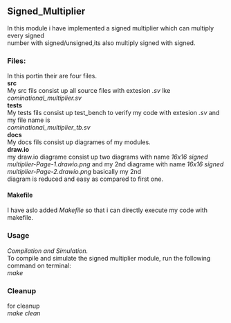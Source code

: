 ## Signed_Multiplier
In this module i have implemented a signed multiplier which can multiply every signed <br>
number with signed/unsigned,its also multiply signed with signed.<br>
### Files: <br>
In this portin their are four files.<br>
**src**<br>
My src fils consist up all source files with extesion *.sv* lke *cominational_multiplier.sv* <br>
**tests**<br>
My tests fils consist up test_bench to verify my code with extesion *.sv* and my file name is <br>
*cominational_multiplier_tb.sv* <br>
**docs**<br>
My docs fils consist up diagrames of my modules.<br>
**draw.io**<br>
my draw.io diagrame consist up two diagrams with name *16x16 signed multiplier-Page-1.drawio.png*
and my 2nd diagrame with name *16x16 signed multiplier-Page-2.drawio.png* basically my 2nd <br>
diagram is reduced and easy as compared to first one.<br>
#### Makefile <br>
I have aslo added *Makefile* so that i can directly execute my code with makefile.<br>
### Usage <br>
*Compilation and Simulation.* <br>
To compile and simulate the signed multiplier module, run the following command on terminal:<br>
*make* <br>

### Cleanup<br>
for cleanup<br>
*make clean*<br>
